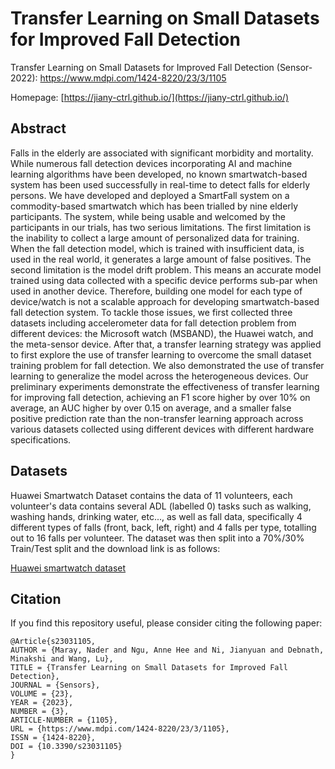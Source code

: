 
# Transfer Learning on Small Datasets for Improved Fall Detection

Transfer Learning on Small Datasets for Improved Fall Detection (Sensor-2022): https://www.mdpi.com/1424-8220/23/3/1105

Homepage: [https://jiany-ctrl.github.io/](https://jiany-ctrl.github.io/)


## Abstract
Falls in the elderly are associated with significant morbidity and mortality. While numerous fall detection devices incorporating AI and machine learning algorithms have been developed, no known smartwatch-based system has been used successfully in real-time to detect falls for elderly persons. We have developed and deployed a SmartFall system on a commodity-based smartwatch which has been trialled by nine elderly participants. The system, while being usable and welcomed by the participants in our trials, has two serious limitations. The first limitation is the inability to collect a large amount of personalized data for training. When the fall detection model, which is trained with insufficient data, is used in the real world, it generates a large amount of false positives. The second limitation is the model drift problem. This means an accurate model trained using data collected with a specific device performs sub-par when used in another device. Therefore, building one model for each type of device/watch is not a scalable approach for developing smartwatch-based fall detection system. To tackle those issues, we first collected three datasets including accelerometer data for fall detection problem from different devices: the Microsoft watch (MSBAND), the Huawei watch, and the meta-sensor device. After that, a transfer learning strategy was applied to first explore the use of transfer learning to overcome the small dataset training problem for fall detection. We also demonstrated the use of transfer learning to generalize the model across the heterogeneous devices. Our preliminary experiments demonstrate the effectiveness of transfer learning for improving fall detection, achieving an F1 score higher by over 10% on average, an AUC higher by over 0.15 on average, and a smaller false positive prediction rate than the non-transfer learning approach across various datasets collected using different devices with different hardware specifications.


## Datasets

Huawei Smartwatch Dataset contains the data of 11 volunteers, each volunteer's data contains several ADL (labelled 0) tasks such as walking, washing hands, drinking water, etc..., as well as fall data, specifically 4 different types of falls (front, back, left, right) and 4 falls per type, totalling out to 16 falls per volunteer. The dataset was then split into a 70%/30% Train/Test split and the download link is as follows:

[Huawei smartwatch dataset](https://github.com/jiany-ctrl/Dataset-for-TL-for-fall-detection/blob/main/Huawei_dataset.zip)   


## Citation
If you find this repository useful, please consider citing the following paper:


```
@Article{s23031105,
AUTHOR = {Maray, Nader and Ngu, Anne Hee and Ni, Jianyuan and Debnath, Minakshi and Wang, Lu},
TITLE = {Transfer Learning on Small Datasets for Improved Fall Detection},
JOURNAL = {Sensors},
VOLUME = {23},
YEAR = {2023},
NUMBER = {3},
ARTICLE-NUMBER = {1105},
URL = {https://www.mdpi.com/1424-8220/23/3/1105},
ISSN = {1424-8220},
DOI = {10.3390/s23031105}
}
```




